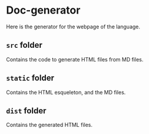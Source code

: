 # Doc-generator

Here is the generator for the webpage of the language.

## `src` folder

Contains the code to generate HTML files from MD files.

## `static` folder

Contains the HTML esqueleton, and the MD files.

## `dist` folder

Contains the generated HTML files.
